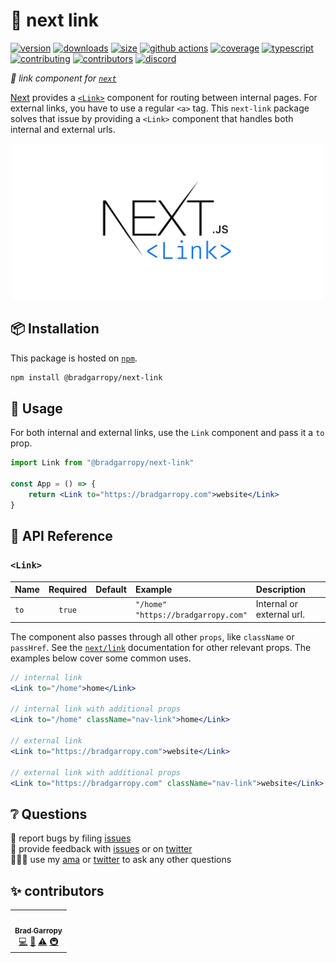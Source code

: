 # 🔗 next link

[![version][version-badge]][npm]
[![downloads][downloads-badge]][npm]
[![size][size-badge]][bundlephobia]
[![github actions][github-actions-badge]][github-actions]
[![coverage][codecov-badge]][codecov]
[![typescript][typescript-badge]][typescript]
[![contributing][contributing-badge]][contributing]
[![contributors][contributors-badge]][contributors]
[![discord][discord-badge]][discord]

_🔗 link component for [`next`][next]_

[Next][next] provides a [`<Link>`][link] component for routing between internal pages. For external links, you have to use a regular `<a>` tag. This `next-link` package solves that issue by providing a `<Link>` component that handles both internal and external urls.

<p align="center">
    <a href="https://www.npmjs.com/package/@bradgarropy/next-link">
        <img alt="next link" src="./images/github.png" width="500">
    </a>
</p>

## 📦 Installation

This package is hosted on [`npm`][npm].

```bash
npm install @bradgarropy/next-link
```

## 🥑 Usage

For both internal and external links, use the `Link` component and pass it a `to` prop.

```jsx
import Link from "@bradgarropy/next-link"

const App = () => {
    return <Link to="https://bradgarropy.com">website</Link>
}
```

## 📖 API Reference

### `<Link>`

| Name | Required | Default | Example                                    | Description               |
| :--- | :------: | :-----: | :----------------------------------------- | :------------------------ |
| `to` |  `true`  |         | `"/home"` <br> `"https://bradgarropy.com"` | Internal or external url. |

The component also passes through all other `props`, like `className` or `passHref`. See the [`next/link`][link] documentation for other relevant props. The examples below cover some common uses.

```jsx
// internal link
<Link to="/home">home</Link>

// internal link with additional props
<Link to="/home" className="nav-link">home</Link>

// external link
<Link to="https://bradgarropy.com">website</Link>

// external link with additional props
<Link to="https://bradgarropy.com" className="nav-link">website</Link>
```

## ❔ Questions

🐛 report bugs by filing [issues][issues]  
📢 provide feedback with [issues][issues] or on [twitter][twitter]  
🙋🏼‍♂️ use my [ama][ama] or [twitter][twitter] to ask any other questions

## ✨ contributors

<!-- ALL-CONTRIBUTORS-LIST:START - Do not remove or modify this section -->
<!-- prettier-ignore-start -->
<!-- markdownlint-disable -->
<table>
  <tr>
    <td align="center"><a href="https://bradgarropy.com"><img src="https://avatars.githubusercontent.com/u/11336745?v=4?s=100" width="100px;" alt=""/><br /><sub><b>Brad Garropy</b></sub></a><br /><a href="https://github.com/bradgarropy/next-link/commits?author=bradgarropy" title="Code">💻</a> <a href="https://github.com/bradgarropy/next-link/commits?author=bradgarropy" title="Documentation">📖</a> <a href="https://github.com/bradgarropy/next-link/commits?author=bradgarropy" title="Tests">⚠️</a> <a href="#infra-bradgarropy" title="Infrastructure (Hosting, Build-Tools, etc)">🚇</a></td>
  </tr>
</table>

<!-- markdownlint-restore -->
<!-- prettier-ignore-end -->

<!-- ALL-CONTRIBUTORS-LIST:END -->

[codecov]: https://app.codecov.io/gh/bradgarropy/next-link
[contributing]: https://github.com/bradgarropy/next-link/blob/master/contributing.md
[contributors]: #-contributors
[npm]: https://www.npmjs.com/package/@bradgarropy/next-link
[codecov-badge]: https://img.shields.io/codecov/c/github/bradgarropy/next-link?style=flat-square
[version-badge]: https://img.shields.io/npm/v/@bradgarropy/next-link.svg?style=flat-square
[downloads-badge]: https://img.shields.io/npm/dt/@bradgarropy/next-link?style=flat-square
[contributing-badge]: https://img.shields.io/badge/PRs-welcome-success?style=flat-square
[contributors-badge]: https://img.shields.io/github/all-contributors/bradgarropy/next-link?style=flat-square
[issues]: https://github.com/bradgarropy/next-link/issues
[twitter]: https://twitter.com/bradgarropy
[ama]: https://bradgarropy.com/ama
[bundlephobia]: https://bundlephobia.com/result?p=@bradgarropy/next-link
[size-badge]: https://img.shields.io/bundlephobia/minzip/@bradgarropy/next-link?style=flat-square
[github-actions]: https://github.com/bradgarropy/next-link/actions
[github-actions-badge]: https://img.shields.io/github/workflow/status/bradgarropy/next-link/%F0%9F%9A%80%20release?style=flat-square
[typescript]: https://www.typescriptlang.org/dt/search?search=%40bradgarropy%2Fnext-link
[typescript-badge]: https://img.shields.io/npm/types/@bradgarropy/next-link?style=flat-square
[discord]: https://bradgarropy.com/discord
[discord-badge]: https://img.shields.io/discord/748196643140010015?style=flat-square
[next]: https://nextjs.org
[link]: https://nextjs.org/docs/api-reference/next/link
